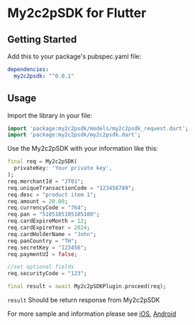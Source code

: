 # My2c2pSDK for Flutter



## Getting Started

Add this to your package's pubspec.yaml file:

```yaml
dependencies:
  my2c2psdk: "^0.0.1"
```

## Usage

Import the library in your file:

```dart
import 'package:my2c2psdk/models/my2c2psdk_request.dart';
import 'package:my2c2psdk/my2c2psdk.dart';
```

Use the My2c2pSDK with your information like this:

```dart
final req = My2c2pSDK(
  privateKey: 'Your private key',
);
req.merchantId = "JT01";
req.uniqueTransactionCode = "123456789";
req.desc = "product item 1";
req.amount = 20.00;
req.currencyCode = "764";
req.pan = "5105105105105100";
req.cardExpireMonth = 12;
req.cardExpireYear = 2024;
req.cardHolderName = "John";
req.panCountry = "TH";
req.secretKey = "123456";
req.paymentUI = false;

//set optional fields
req.securityCode = "123";

final result = await My2c2pSDKPlugin.proceed(req);
```

`result` Should be return response from My2c2pSDK

For more sample and information please see 
[iOS](https://s.2c2p.com/manuals/ios/request_nonui/newpayment.html),
[Android](https://s.2c2p.com/manuals/android/request_nonui/newpayment.html)




